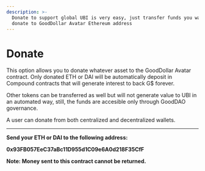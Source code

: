 ```yaml
---
description: >-
  Donate to support global UBI is very easy, just transfer funds you want to
  donate to GoodDollar Avatar Ethereum address
---
```


# Donate

This option allows you to donate whatever asset to the GoodDollar Avatar contract. Only donated ETH or DAI will be automatically deposit in Compound contracts that will generate interest to back G$ forever.&#x20;

Other tokens can be transferred as well but will not generate value to UBI in an automated way, still, the funds are accesible only through GoodDAO governance.

A user can donate from both centralized and decentralized wallets.

****

**Send your ETH or DAI to the following address:**

**0x93FB057EeC37aBc11D955d1C09e6A0d218F35CfF**

**Note: Money sent to this contract cannot be returned.**
